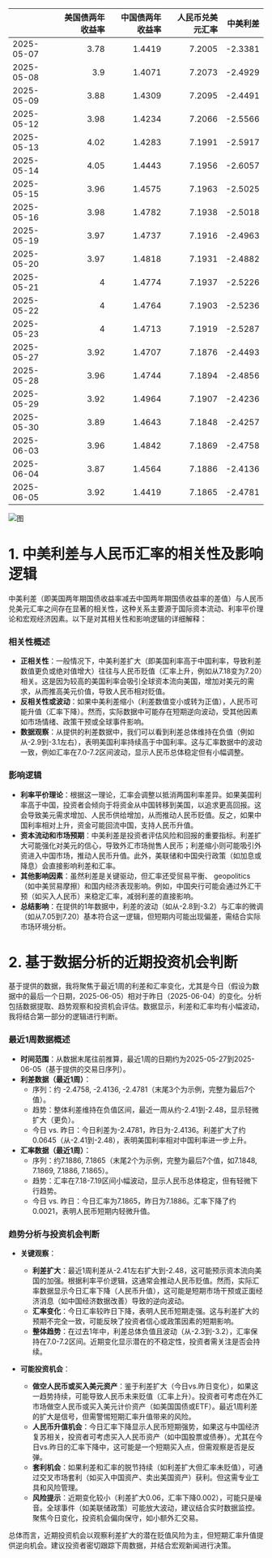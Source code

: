 |            |   美国债两年收益率 |   中国债两年收益率 |   人民币兑美元汇率 |   中美利差 |
|:-----------|-------------------:|-------------------:|-------------------:|-----------:|
| 2025-05-07 |               3.78 |             1.4419 |             7.2005 |    -2.3381 |
| 2025-05-08 |               3.9  |             1.4071 |             7.2073 |    -2.4929 |
| 2025-05-09 |               3.88 |             1.4309 |             7.2095 |    -2.4491 |
| 2025-05-12 |               3.98 |             1.4234 |             7.2066 |    -2.5566 |
| 2025-05-13 |               4.02 |             1.4283 |             7.1991 |    -2.5917 |
| 2025-05-14 |               4.05 |             1.4443 |             7.1956 |    -2.6057 |
| 2025-05-15 |               3.96 |             1.4575 |             7.1963 |    -2.5025 |
| 2025-05-16 |               3.98 |             1.4782 |             7.1938 |    -2.5018 |
| 2025-05-19 |               3.97 |             1.4737 |             7.1916 |    -2.4963 |
| 2025-05-20 |               3.97 |             1.4818 |             7.1931 |    -2.4882 |
| 2025-05-21 |               4    |             1.4774 |             7.1937 |    -2.5226 |
| 2025-05-22 |               4    |             1.4764 |             7.1903 |    -2.5236 |
| 2025-05-23 |               4    |             1.4713 |             7.1919 |    -2.5287 |
| 2025-05-27 |               3.92 |             1.4707 |             7.1876 |    -2.4493 |
| 2025-05-28 |               3.96 |             1.4744 |             7.1894 |    -2.4856 |
| 2025-05-29 |               3.92 |             1.4964 |             7.1907 |    -2.4236 |
| 2025-05-30 |               3.89 |             1.4643 |             7.1848 |    -2.4257 |
| 2025-06-03 |               3.96 |             1.4842 |             7.1869 |    -2.4758 |
| 2025-06-04 |               3.87 |             1.4564 |             7.1886 |    -2.4136 |
| 2025-06-05 |               3.92 |             1.4419 |             7.1865 |    -2.4781 |

![图](%s\interest_exchanget.png)

# 1. 中美利差与人民币汇率的相关性及影响逻辑

中美利差（即美国两年期国债收益率减去中国两年期国债收益率的差值）与人民币兑美元汇率之间存在显著的相关性，这种关系主要源于国际资本流动、利率平价理论和宏观经济因素。以下是对其相关性和影响逻辑的详细解释：

### 相关性概述
- **正相关性**：一般情况下，中美利差扩大（即美国利率高于中国利率，导致利差数值更负或绝对值增大）往往与人民币贬值（汇率上升，例如从7.18变为7.20）相关。这是因为较高的美国利率会吸引全球资本流向美国，增加对美元的需求，从而推高美元价值，导致人民币相对贬值。
- **反相关性或波动**：如果中美利差缩小（利差数值变小或转为正值），人民币可能升值（汇率下降）。然而，实际数据中可能存在短期逆向波动，受其他因素如市场情绪、政策干预或全球事件影响。
- **数据观察**：从提供的利差数据中，我们可以看到利差总体维持在负值（例如从-2.9到-3.1左右），表明美国利率持续高于中国利率。这与汇率数据中的波动一致，例如汇率在7.0-7.2区间波动，显示人民币总体稳定但有小幅调整。

### 影响逻辑
- **利率平价理论**：根据这一理论，汇率会调整以抵消两国利率差异。如果美国利率高于中国，投资者会倾向于将资金从中国转移到美国，以追求更高回报。这会导致美元需求增加、人民币供给增加，从而推动人民币贬值。反之，如果中国利率相对上升，资金可能回流中国，支持人民币升值。
- **资本流动和市场预期**：中美利差是投资者评估风险和回报的重要指标。利差扩大可能强化对美元的信心，导致外汇市场抛售人民币；利差缩小则可能吸引外资进入中国市场，推动人民币升值。此外，美联储和中国央行政策（如加息或降息）会直接影响利差和汇率。
- **其他影响因素**：虽然利差是关键驱动，但汇率还受贸易平衡、 geopolitics（如中美贸易摩擦）和国内经济表现影响。例如，中国央行可能会通过外汇干预（如买入人民币）来稳定汇率，减弱利差的直接影响。
- **总结影响**：在提供的1年数据中，利差的波动（如从-2.8到-3.2）与汇率的微调（如从7.05到7.20）基本符合这一逻辑，但短期内可能出现偏差，需结合实际市场环境分析。

# 2. 基于数据分析的近期投资机会判断

基于提供的数据，我将聚焦于最近1周的利差和汇率变化，尤其是今日（假设为数据中的最后一个日期，2025-06-05）相对于昨日（2025-06-04）的变化。分析包括数据提取、趋势观察和投资机会评估。数据显示，利差和汇率均有小幅波动，我将结合第一部分的逻辑进行判断。

### 最近1周数据概述
- **时间范围**：从数据末尾往前推算，最近1周的日期约为2025-05-27到2025-06-05（基于提供的交易日序列）。
- **利差数据（最近1周）**：
  - 序列：约 -2.4758, -2.4136, -2.4781（末尾3个为示例，完整为最后7个值）。
  - 趋势：整体利差维持在负值区间，最近一周从约-2.41到-2.48，显示轻微扩大（更负）。
  - 今日 vs. 昨日：今日利差为-2.4781，昨日为-2.4136。利差扩大了约0.0645（从-2.41到-2.48），表明美国利率相对中国利率进一步上升。
- **汇率数据（最近1周）**：
  - 序列：约7.1886, 7.1865（末尾2个为示例，完整为最后7个值，如7.1848, 7.1869, 7.1886, 7.1865）。
  - 趋势：汇率在7.18-7.19区间小幅波动，显示人民币总体稳定，但有轻微下行趋势。
  - 今日 vs. 昨日：今日汇率为7.1865，昨日为7.1886。汇率下降了约0.0021，表明人民币短期内轻微升值。

### 趋势分析与投资机会判断
- **关键观察**：
  - **利差扩大**：最近1周利差从-2.41左右扩大到-2.48，这可能预示资本流向美国的加强。根据利率平价逻辑，这通常会推动人民币贬值。然而，实际汇率数据显示今日汇率下降（人民币升值），这可能是短期市场干预或正面经济消息（如中国经济数据改善）导致的逆向波动。
  - **汇率变化**：今日汇率较昨日下降，表明人民币短期走强。这与利差扩大的预期不完全一致，可能反映了投资者信心或政策因素的短期影响。
  - **整体趋势**：在过去1年中，利差总体负值且波动（从-2.3到-3.2），汇率保持在7.0-7.2区间。近期变化显示潜在的不稳定性，投资者需关注是否会持续。

- **可能投资机会**：
  - **做空人民币或买入美元资产**：鉴于利差扩大（今日vs.昨日变化），如果这一趋势持续，可能导致人民币未来贬值（汇率上升）。投资者可考虑在外汇市场做空人民币或买入美元计价资产（如美国国债或ETF）。最近1周利差的扩大是信号，但需警惕短期汇率升值带来的风险。
  - **人民币升值机会**：今日汇率下降显示人民币短期强势，如果这与中国经济复苏相关，投资者可考虑买入人民币资产（如中国股票或债券）。尤其在今日vs.昨日的汇率下降中，这可能是一个短期买入点，但需观察是否是反弹。
  - **套利机会**：如果利差和汇率的脱节持续（如利差扩大但汇率未贬值），可通过交叉市场套利（如买入中国资产、卖出美国资产）获利。但这需专业工具和风险管理。
  - **风险提示**：近期变化较小（利差扩大0.06，汇率下降0.002），可能只是噪音。全球事件（如美联储政策）可能放大波动，建议结合实时数据监控。聚焦今日变化，投资机会偏向保守，如小额外汇交易。

总体而言，近期投资机会以观察利差扩大的潜在贬值风险为主，但短期汇率升值提供逆向机会。建议投资者密切跟踪下周数据，并结合宏观新闻进行决策。